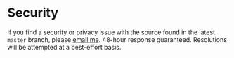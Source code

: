 # Security

If you find a security or privacy issue with the source found in the latest `master` branch, please [email me](mailto:jackson@catfile.me). 48-hour response guaranteed.
Resolutions will be attempted at a best-effort basis.
